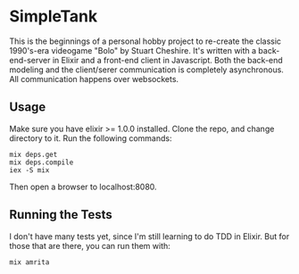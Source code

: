 SimpleTank
==========

This is the beginnings of a personal hobby project to re-create the classic 
1990's-era videogame "Bolo" by Stuart Cheshire.  It's written with a back-end-server in Elixir and
a front-end client in Javascript.  Both the back-end modeling and the client/serer communication
is completely asynchronous. All communication happens over websockets.

Usage
---------

Make sure you have elixir >= 1.0.0 installed.  Clone the repo, and change directory to it.  Run the following commands:

    mix deps.get
    mix deps.compile
    iex -S mix

Then open a browser to localhost:8080.

Running the Tests
-----------------

I don't have many tests yet, since I'm still learning to do TDD in Elixir.  But for those that are there, you can run them with:

    mix amrita


